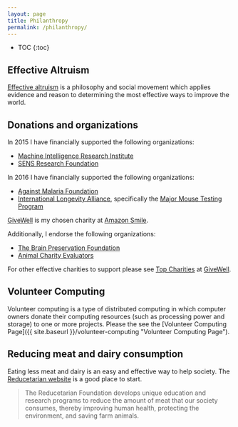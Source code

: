```yaml
---
layout: page
title: Philanthropy
permalink: /philanthropy/
---
```


* TOC
{:toc}

## Effective Altruism

[Effective altruism](http://www.effectivealtruism.org "Effective Altruism") is
a philosophy and social movement which applies evidence and reason to
determining the most effective ways to improve the world.

## Donations and organizations

In 2015 I have financially supported the following organizations:

- [Machine Intelligence Research Institute](https://intelligence.org "Machine Intelligence Research Institute")
- [SENS Research Foundation](http://sens.org "SENS Research Foundation")

In 2016 I have financially supported the following organizations:

- [Against Malaria Foundation](https://www.againstmalaria.com "Against Malaria Foundation")
- [International Longevity Alliance](http://www.longevityalliance.org "International Longevity Alliance"), specifically the
  [Major Mouse Testing Program](http://majormouse.org "Major Mouse Testing Program")

[GiveWell][] is my chosen charity at [Amazon Smile][].

Additionally, I endorse the following organizations:

- [The Brain Preservation Foundation](http://www.brainpreservation.org "The Brain Preservation Foundation")
- [Animal Charity Evaluators](http://www.animalcharityevaluators.org "Animal Chartity Evaluators")

For other effective charities to support please see [Top
Charities](http://www.givewell.org/charities/top-charities "Top Charities @
GiveWell") at [GiveWell][].

[GiveWell]: http://www.givewell.org "GiveWell"
[Amazon Smile]: https://smile.amazon.com "Amazon Smile"

## Volunteer Computing

Volunteer computing is a type of distributed computing in which computer owners
donate their computing resources (such as processing power and storage) to one
or more projects. Please the see the
[Volunteer Computing Page]({{ site.baseurl }}/volunteer-computing "Volunteer Computing Page").

## Reducing meat and dairy consumption

Eating less meat and dairy is an easy and effective way to help society. The
[Reducetarian website](http://www.reducetarian.com "Reducetarian") is a good
place to start.

> The Reducetarian Foundation develops unique education and research programs
> to reduce the amount of meat that our society consumes, thereby improving
> human health, protecting the environment, and saving farm animals.
